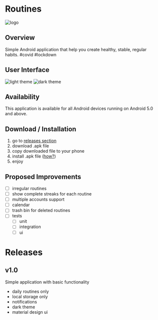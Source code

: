 # Routines
![logo](https://i.imgur.com/NQAlvod.png)

## Overview
Simple Android application that help you create healthy, stable, regular habits. #covid #lockdown

## User Interface
![light theme](https://i.imgur.com/sRA5ebu.png)
![dark theme](https://i.imgur.com/xfKQXVx.png)

## Availability
This application is available for all Android devices running on Android 5.0 and above.

## Download / Installation
1. go to [releases section](https://github.com/simecek-m/routines/releases)
1. download .apk file
1. copy downloaded file to your phone
1. install .apk file ([how?](https://developer.android.com/distribute/marketing-tools/alternative-distribution#unknown-sources))
1. enjoy

## Proposed Improvements
- [ ] irregular routines
- [ ] show complete streaks for each routine
- [ ] multiple accounts support
- [ ] calendar
- [ ] trash bin for deleted routines
- [ ] tests
  - [ ] unit
  - [ ] integration
  - [ ] ui

# Releases
## v1.0
Simple application with basic functionality
- daily routines only
- local storage only
- notifications
- dark theme
- material design ui
